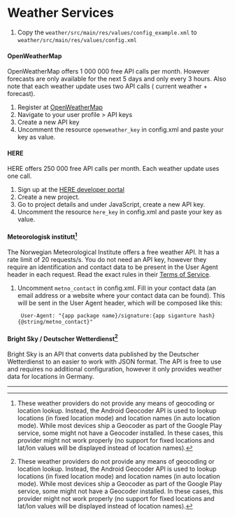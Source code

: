 # Weather Services

1. Copy the `weather/src/main/res/values/config_example.xml` to `weather/src/main/res/values/config.xml`

#### OpenWeatherMap

OpenWeatherMap offers 1 000 000 free API calls per month. However forecasts are only available for
the next 5 days and only every 3 hours. Also note that each weather update uses two API calls (
current weather + forecast).

1. Register at [OpenWeatherMap](https://openweathermap.org/)
1. Navigate to your user profile > API keys
1. Create a new API key
1. Uncomment the resource `openweather_key` in config.xml and paste your key as value.

#### HERE

HERE offers 250 000 free API calls per month. Each weather update uses one call.

1. Sign up at the [HERE developer portal](https://developer.here.com/)
1. Create a new project.
1. Go to project details and under JavaScript, create a new API key.
1. Uncomment the resource `here_key` in config.xml and paste your key as value.

#### Meteorologisk institutt[^1]

The Norwegian Meteorological Institute offers a free weather API. It has a rate limit of 20
requests/s. You do not need an API key, however they require an
identification and contact data to be present in the User Agent header in each request. Read the exact rules in their
[Terms of Service](https://api.met.no/doc/TermsOfService).

1. Uncomment `metno_contact` in config.xml. Fill in your contact data (an email address or a website
   where your contact data can be found). This will be sent in the User Agent header, which will be
   composed like
   this:
   ```
    User-Agent: "{app package name}/signature:{app siganture hash} {@string/metno_contact}"
   ```

#### Bright Sky / Deutscher Wetterdienst[^1]

Bright Sky is an API that converts data published by the Deutscher Wetterdienst to an easier
to work with JSON format. The API is free to use and requires no additional configuration, however
it only provides weather data for locations in Germany.

---

[^1]:
    These weather providers do not provide any means of geocoding or location lookup. Instead, the
    Android Geocoder API is used to lookup locations (in fixed location mode) and location names (in
    auto location mode). While most devices ship a Geocoder as part of the Google Play service, some
    might not have a Geocoder installed. In these cases, this provider might not work properly (no
    support for fixed locations and lat/lon values will be displayed instead of location names).
